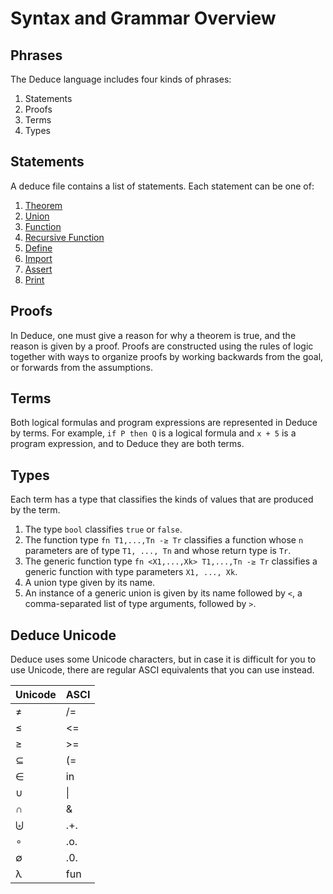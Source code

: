 # Syntax and Grammar Overview

## Phrases

The Deduce language includes four kinds of phrases:

1. Statements
2. Proofs
3. Terms
4. Types

## Statements

A deduce file contains a list of statements. Each statement can be one of:

1. [Theorem](./Reference.md#theorem-statement)
2. [Union](./Reference.md#union-statement)
3. [Function](./Reference.md#function-statement)
4. [Recursive Function](./Reference.md#recursive-function-statement)
5. [Define](./Reference.md#define-statement)
6. [Import](./Reference.md#import-statement)
7. [Assert](./Reference.md#assert-statement)
8. [Print](./Reference.md#print-statement)

## Proofs

In Deduce, one must give a reason for why a theorem is true, and the reason is given by a proof. Proofs are constructed using the rules of logic together with ways to organize proofs by working backwards from the goal, or forwards from the assumptions.

## Terms

Both logical formulas and program expressions are represented in Deduce by terms. For example, `if P then Q` is a logical formula and `x + 5` is a program expression, and to Deduce they are both terms.
    
## Types

Each term has a type that classifies the kinds of values that are produced by the term.
    
1. The type `bool` classifies `true` or `false`.
2. The function type `fn T1,...,Tn -≥ Tr` classifies a function whose `n` parameters are of type `T1, ..., Tn` and whose return type is `Tr`.
3. The generic function type `fn <X1,...,Xk> T1,...,Tn -≥ Tr` classifies a generic function with type parameters `X1, ..., Xk`.
4. A union type given by its name.
5. An instance of a generic union is given by its name followed by `<`, a comma-separated list of type arguments, followed by `>`.

## Deduce Unicode

Deduce uses some Unicode characters, but in case it is difficult for you to use Unicode, there are regular ASCI equivalents that you can use instead.

| Unicode | ASCI |
| ------- | ---- |
| ≠       | /=   |
| ≤       | <=   |
| ≥       | >=   |
| ⊆       | (=   |
| ∈       | in   |
| ∪       | \|   |
| ∩       | &    |
| ⨄       | .+.  |
| ∘       | .o.  |
| ∅      | .0.  |
| λ       | fun  |
    
